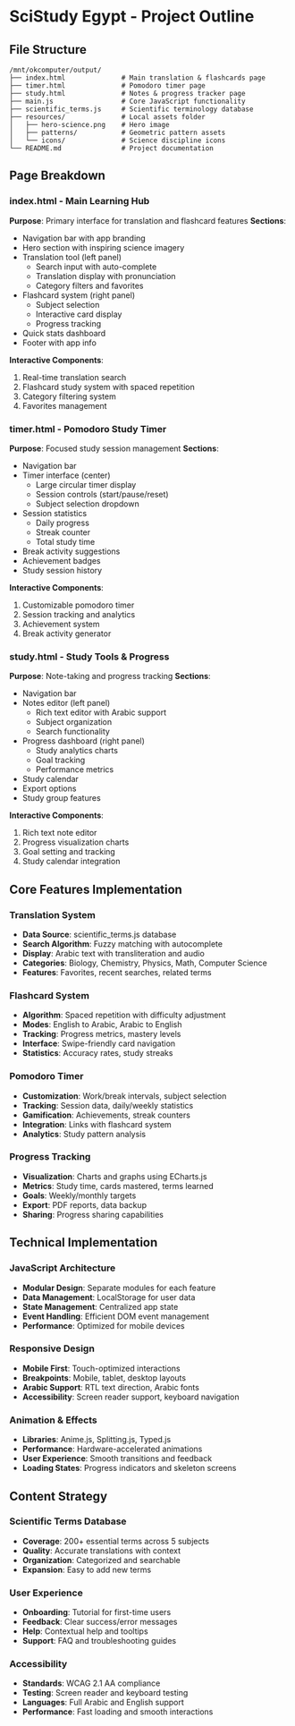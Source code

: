 # SciStudy Egypt - Project Outline

## File Structure
```
/mnt/okcomputer/output/
├── index.html              # Main translation & flashcards page
├── timer.html              # Pomodoro timer page  
├── study.html              # Notes & progress tracker page
├── main.js                 # Core JavaScript functionality
├── scientific_terms.js     # Scientific terminology database
├── resources/              # Local assets folder
│   ├── hero-science.png    # Hero image
│   ├── patterns/           # Geometric pattern assets
│   └── icons/              # Science discipline icons
└── README.md               # Project documentation
```

## Page Breakdown

### index.html - Main Learning Hub
**Purpose**: Primary interface for translation and flashcard features
**Sections**:
- Navigation bar with app branding
- Hero section with inspiring science imagery
- Translation tool (left panel)
  - Search input with auto-complete
  - Translation display with pronunciation
  - Category filters and favorites
- Flashcard system (right panel)
  - Subject selection
  - Interactive card display
  - Progress tracking
- Quick stats dashboard
- Footer with app info

**Interactive Components**:
1. Real-time translation search
2. Flashcard study system with spaced repetition
3. Category filtering system
4. Favorites management

### timer.html - Pomodoro Study Timer
**Purpose**: Focused study session management
**Sections**:
- Navigation bar
- Timer interface (center)
  - Large circular timer display
  - Session controls (start/pause/reset)
  - Subject selection dropdown
- Session statistics
  - Daily progress
  - Streak counter
  - Total study time
- Break activity suggestions
- Achievement badges
- Study session history

**Interactive Components**:
1. Customizable pomodoro timer
2. Session tracking and analytics
3. Achievement system
4. Break activity generator

### study.html - Study Tools & Progress
**Purpose**: Note-taking and progress tracking
**Sections**:
- Navigation bar
- Notes editor (left panel)
  - Rich text editor with Arabic support
  - Subject organization
  - Search functionality
- Progress dashboard (right panel)
  - Study analytics charts
  - Goal tracking
  - Performance metrics
- Study calendar
- Export options
- Study group features

**Interactive Components**:
1. Rich text note editor
2. Progress visualization charts
3. Goal setting and tracking
4. Study calendar integration

## Core Features Implementation

### Translation System
- **Data Source**: scientific_terms.js database
- **Search Algorithm**: Fuzzy matching with autocomplete
- **Display**: Arabic text with transliteration and audio
- **Categories**: Biology, Chemistry, Physics, Math, Computer Science
- **Features**: Favorites, recent searches, related terms

### Flashcard System
- **Algorithm**: Spaced repetition with difficulty adjustment
- **Modes**: English to Arabic, Arabic to English
- **Tracking**: Progress metrics, mastery levels
- **Interface**: Swipe-friendly card navigation
- **Statistics**: Accuracy rates, study streaks

### Pomodoro Timer
- **Customization**: Work/break intervals, subject selection
- **Tracking**: Session data, daily/weekly statistics
- **Gamification**: Achievements, streak counters
- **Integration**: Links with flashcard system
- **Analytics**: Study pattern analysis

### Progress Tracking
- **Visualization**: Charts and graphs using ECharts.js
- **Metrics**: Study time, cards mastered, terms learned
- **Goals**: Weekly/monthly targets
- **Export**: PDF reports, data backup
- **Sharing**: Progress sharing capabilities

## Technical Implementation

### JavaScript Architecture
- **Modular Design**: Separate modules for each feature
- **Data Management**: LocalStorage for user data
- **State Management**: Centralized app state
- **Event Handling**: Efficient DOM event management
- **Performance**: Optimized for mobile devices

### Responsive Design
- **Mobile First**: Touch-optimized interactions
- **Breakpoints**: Mobile, tablet, desktop layouts
- **Arabic Support**: RTL text direction, Arabic fonts
- **Accessibility**: Screen reader support, keyboard navigation

### Animation & Effects
- **Libraries**: Anime.js, Splitting.js, Typed.js
- **Performance**: Hardware-accelerated animations
- **User Experience**: Smooth transitions and feedback
- **Loading States**: Progress indicators and skeleton screens

## Content Strategy

### Scientific Terms Database
- **Coverage**: 200+ essential terms across 5 subjects
- **Quality**: Accurate translations with context
- **Organization**: Categorized and searchable
- **Expansion**: Easy to add new terms

### User Experience
- **Onboarding**: Tutorial for first-time users
- **Feedback**: Clear success/error messages
- **Help**: Contextual help and tooltips
- **Support**: FAQ and troubleshooting guides

### Accessibility
- **Standards**: WCAG 2.1 AA compliance
- **Testing**: Screen reader and keyboard testing
- **Languages**: Full Arabic and English support
- **Performance**: Fast loading and smooth interactions
